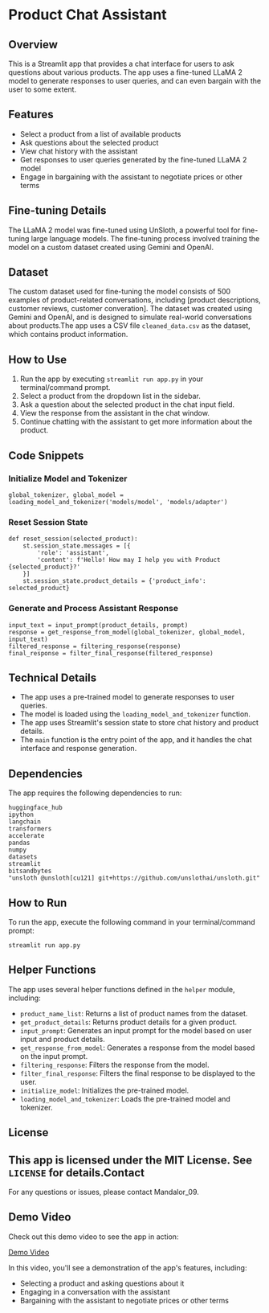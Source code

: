 **Product Chat Assistant**
==========================

**Overview**
------------

This is a Streamlit app that provides a chat interface for users to ask questions about various products. The app uses a fine-tuned LLaMA 2 model to generate responses to user queries, and can even bargain with the user to some extent.

**Features**
------------

* Select a product from a list of available products
* Ask questions about the selected product
* View chat history with the assistant
* Get responses to user queries generated by the fine-tuned LLaMA 2 model
* Engage in bargaining with the assistant to negotiate prices or other terms

**Fine-tuning Details**
---------------------

The LLaMA 2 model was fine-tuned using UnSloth, a powerful tool for fine-tuning large language models. The fine-tuning process involved training the model on a custom dataset created using Gemini and OpenAI.

**Dataset**
----------

The custom dataset used for fine-tuning the model consists of 500 examples of product-related conversations, including [product descriptions, customer reviews, customer converation]. The dataset was created using Gemini and OpenAI, and is designed to simulate real-world conversations about products.The app uses a CSV file `cleaned_data.csv` as the dataset, which contains product information.

**How to Use**
--------------

1. Run the app by executing `streamlit run app.py` in your terminal/command prompt.
2. Select a product from the dropdown list in the sidebar.
3. Ask a question about the selected product in the chat input field.
4. View the response from the assistant in the chat window.
5. Continue chatting with the assistant to get more information about the product.

**Code Snippets**
--------------

### Initialize Model and Tokenizer
```
global_tokenizer, global_model = loading_model_and_tokenizer('models/model', 'models/adapter')
```

### Reset Session State
```
def reset_session(selected_product):
    st.session_state.messages = [{
        'role': 'assistant',
        'content': f'Hello! How may I help you with Product {selected_product}?'
    }]
    st.session_state.product_details = {'product_info': selected_product}
```

### Generate and Process Assistant Response
```
input_text = input_prompt(product_details, prompt)
response = get_response_from_model(global_tokenizer, global_model, input_text)
filtered_response = filtering_response(response) 
final_response = filter_final_response(filtered_response)
```

**Technical Details**
--------------------

* The app uses a pre-trained model to generate responses to user queries.
* The model is loaded using the `loading_model_and_tokenizer` function.
* The app uses Streamlit's session state to store chat history and product details.
* The `main` function is the entry point of the app, and it handles the chat interface and response generation.

**Dependencies**
---------------

The app requires the following dependencies to run:

```
huggingface_hub
ipython
langchain
transformers
accelerate
pandas
numpy
datasets
streamlit
bitsandbytes
"unsloth @unsloth[cu121] git+https://github.com/unslothai/unsloth.git"
```

**How to Run**
--------------

To run the app, execute the following command in your terminal/command prompt:
```
streamlit run app.py
```

**Helper Functions**
-------------------

The app uses several helper functions defined in the `helper` module, including:

* `product_name_list`: Returns a list of product names from the dataset.
* `get_product_details`: Returns product details for a given product.
* `input_prompt`: Generates an input prompt for the model based on user input and product details.
* `get_response_from_model`: Generates a response from the model based on the input prompt.
* `filtering_response`: Filters the response from the model.
* `filter_final_response`: Filters the final response to be displayed to the user.
* `initialize_model`: Initializes the pre-trained model.
* `loading_model_and_tokenizer`: Loads the pre-trained model and tokenizer.

**License**
---------

This app is licensed under the MIT License. See `LICENSE` for details.**Contact**
---------

For any questions or issues, please contact Mandalor_09.

**Demo Video**
-------------

Check out this demo video to see the app in action:

[Demo Video](/bg_video_2.mp4)

In this video, you'll see a demonstration of the app's features, including:

* Selecting a product and asking questions about it
* Engaging in a conversation with the assistant
* Bargaining with the assistant to negotiate prices or other terms